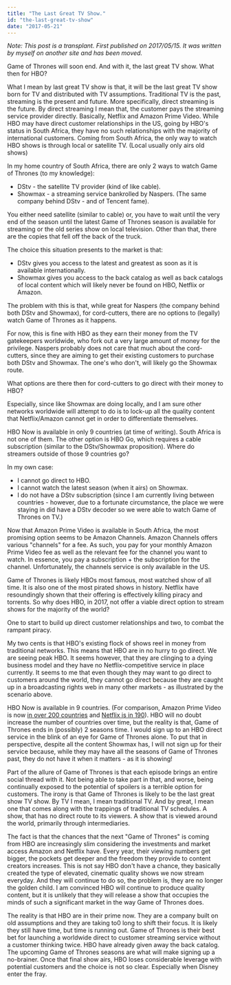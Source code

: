 ```yaml
---
title: "The Last Great TV Show."
id: "the-last-great-tv-show"
date: "2017-05-21"
---
```


*Note: This post is a transplant. First published on 2017/05/15. It was written by myself on another site and has been moved.*

Game of Thrones will soon end. And with it, the last great TV show. What then for HBO?

What I mean by last great TV show is that, it will be the last great TV show born for TV and distributed with TV assumptions. Traditional TV is the past, streaming is the present and future. More specifically, direct streaming is the future. By direct streaming I mean that, the customer pays the streaming service provider directly. Basically, Netflix and Amazon Prime Video. While HBO may have direct customer relationships in the US, going by HBO's status in South Africa, they have no such relationships with the majority of international customers. Coming from South Africa, the only way to watch HBO shows is through local or satellite TV. (Local usually only airs old shows)

In my home country of South Africa, there are only 2 ways to watch Game of Thrones (to my knowledge):

* DStv - the satellite TV provider (kind of like cable).
* Showmax - a streaming service bankrolled by Naspers. (The same company behind DStv - and of Tencent fame).


You either need satellite (similar to cable) or, you have to wait until the very end of the season until the latest Game of Thrones season is available for streaming or the old series show on local television. Other than that, there are the copies that fell off the back of the truck.

The choice this situation presents to the market is that:

* DStv gives you access to the latest and greatest as soon as it is available internationally.
* Showmax gives you access to the back catalog as well as back catalogs of local content which will likely never be found on HBO, Netflix or Amazon.


The problem with this is that, while great for Naspers (the company behind both DStv and Showmax), for cord-cutters, there are no options to (legally) watch Game of Thrones as it happens.

For now, this is fine with HBO as they earn their money from the TV gatekeepers worldwide, who fork out a very large amount of money for the privilege. Naspers probably does not care that much about the cord-cutters, since they are aiming to get their existing customers to purchase both DStv and Showmax. The one's who don't, will likely go the Showmax route.

What options are there then for cord-cutters to go direct with their money to HBO?

Especially, since like Showmax are doing locally, and I am sure other networks worldwide will attempt to do is to lock-up all the quality content that Netflix/Amazon cannot get in order to differentiate themselves.

HBO Now is available in only 9 countries (at time of writing). South Africa is not one of them. The other option is HBO Go, which requires a cable subscription (similar to the DStv/Showmax proposition). Where do streamers outside of those 9 countries go?

In my own case:

* I cannot go direct to HBO.
* I cannot watch the latest season (when it airs) on Showmax.
* I do not have a DStv subscription (since I am currently living between countries - however, due to a fortunate circumstance, the place we were staying in did have a DStv decoder so we were able to watch Game of Thrones on TV.)


Now that Amazon Prime Video is available in South Africa, the most promising option seems to be Amazon Channels. Amazon Channels offers various "channels" for a fee. As such, you pay for your monthly Amazon Prime Video fee as well as the relevant fee for the channel you want to watch. In essence, you pay a subscription + the subscription for the channel. Unfortunately, the channels service is only available in the US.

Game of Thrones is likely HBOs most famous, most watched show of all time. It is also one of the most pirated shows in history. Netflix have resoundingly shown that their offering is effectively killing piracy and torrents. So why does HBO, in 2017, not offer a viable direct option to stream shows for the majority of the world?

One to start to build up direct customer relationships and two, to combat the rampant piracy.

My two cents is that HBO's existing flock of shows reel in money from traditional networks. This means that HBO are in no hurry to go direct. We are seeing peak HBO. It seems however, that they are clinging to a dying business model and they have no Netflix-competitive service in place currently. It seems to me that even though they may want to go direct to customers around the world, they cannot go direct because they are caught up in a broadcasting rights web in many other markets - as illustrated by the scenario above.

HBO Now is available in 9 countries. (For comparison, Amazon Prime Video is now [in over 200 countries](http://phx.corporate-ir.net/phoenix.zhtml?c=176060&p=RssLanding&cat=news&id=2229623) and [Netflix is in 190](https://help.netflix.com/en/node/14164)). HBO will no doubt increase the number of countries over time, but the reality is that, Game of Thrones ends in (possibly) 2 seasons time. I would sign up to an HBO direct service in the blink of an eye for Game of Thrones alone. To put that in perspective, despite all the content Showmax has, I will not sign up for their service because, while they may have all the seasons of Game of Thrones past, they do not have it when it matters - as it is showing!

Part of the allure of Game of Thrones is that each episode brings an entire social thread with it. Not being able to take part in that, and worse, being continually exposed to the potential of spoilers is a terrible option for customers. The irony is that Game of Thrones is likely to be the last great show TV show. By TV I mean, I mean traditional TV. And by great, I mean one that comes along with the trappings of traditional TV schedules. A show, that has no direct route to its viewers. A show that is viewed around the world, primarily through intermediaries.

The fact is that the chances that the next "Game of Thrones" is coming from HBO are increasingly slim considering the investments and market access Amazon and Netflix have. Every year, their viewing numbers get bigger, the pockets get deeper and the freedom they provide to content creators increases. This is not say HBO don't have a chance, they basically created the type of elevated, cinematic quality shows we now stream everyday. And they will continue to do so, the problem is, they are no longer the golden child. I am convinced HBO will continue to produce quality content, but it is unlikely that they will release a show that occupies the minds of such a significant market in the way Game of Thrones does.

The reality is that HBO are in their prime now. They are a company built on old assumptions and they are taking to0 long to shift their focus. It is likely they still have time, but time is running out. Game of Thrones is their best bet for launching a worldwide direct to customer streaming service without a customer thinking twice. HBO have already given away the back catalog. The upcoming Game of Thrones seasons are what will make signing up a no-brainer. Once that final show airs, HBO loses considerable leverage with potential customers and the choice is not so clear. Especially when Disney enter the fray.